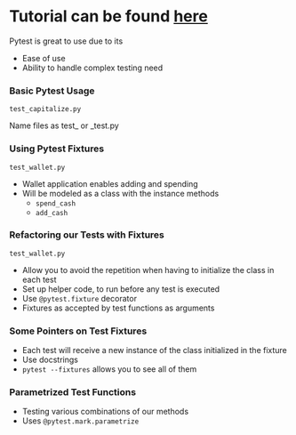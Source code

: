 # Tutorial can be found [here](https://semaphoreci.com/community/tutorials/testing-python-applications-with-pytes)

Pytest is great to use due to its
	
- Ease of use
- Ability to handle complex testing need

### Basic Pytest Usage

`test_capitalize.py`

Name files as test_ or _test.py

### Using Pytest Fixtures

`test_wallet.py`

- Wallet application enables adding and spending
- Will be modeled as a class with the instance methods
	- `spend_cash`
	- `add_cash`

### Refactoring our Tests with Fixtures

`test_wallet.py`

- Allow you to avoid the repetition when having to initialize the class in each test
- Set up helper code, to run before any test is executed
- Use `@pytest.fixture` decorator
- Fixtures as accepted by test functions as arguments

### Some Pointers on Test Fixtures

- Each test will receive a new instance of the class initialized in the fixture
- Use docstrings
- `pytest --fixtures` allows you to see all of them

### Parametrized Test Functions

- Testing various combinations of our methods
- Uses `@pytest.mark.parametrize`